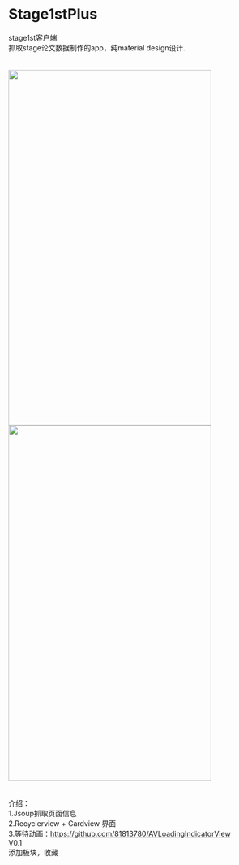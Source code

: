 # Stage1stPlus
stage1st客户端<br>
抓取stage论文数据制作的app，纯material design设计.<br><br>
<br>
<img src="https://github.com/sunyton/Stage1stPlus/blob/master/screencapture-1497765377357.gif" width="400" height="700"/>
<img src="http://ww1.sinaimg.cn/large/e2b53ca0gy1fgkmzgf8pmj21401z4ais.jpg" width="400" height="700"/>
<br>
<br>
<br>
介绍：<br>
1.Jsoup抓取页面信息<br>
2.Recyclerview + Cardview 界面<br>
3.等待动画：https://github.com/81813780/AVLoadingIndicatorView<br>
V0.1<br>
添加板块，收藏
